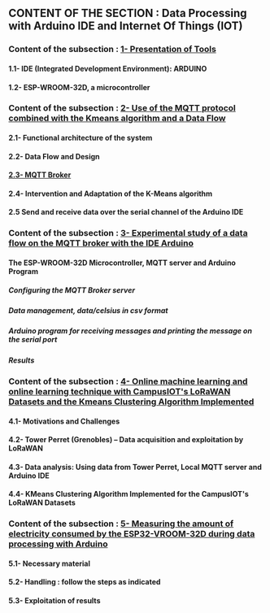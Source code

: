 ## CONTENT OF THE SECTION : Data Processing with Arduino IDE and Internet Of Things (IOT)

### Content of the subsection : [1- Presentation of Tools](https://github.com/madou-sow/OnlineML_ESP32/blob/main/ARDUINO/Data-processing-with-Arduino-IDE-and-IOT/ARDUINO-ESP32WROOM32D/README.md)
#### 1.1- IDE (Integrated Development Environment): ARDUINO
#### 1.2- ESP-WROOM-32D, a microcontroller

### Content of the subsection : [2- Use of the MQTT protocol combined with the Kmeans algorithm and a Data Flow](https://github.com/madou-sow/OnlineML_ESP32/blob/main/ARDUINO/Data-processing-with-Arduino-IDE-and-IOT/MQTT-KMEANS-DATAFLOW/README.md)
#### 2.1- Functional architecture of the system
#### 2.2- Data Flow and Design
#### [2.3- MQTT Broker](https://github.com/madou-sow/OnlineML_ESP32/blob/main/ARDUINO/Data-processing-with-Arduino-IDE-and-IOT/MQTT-PRINCIPLE/README.md)
#### 2.4- Intervention and Adaptation of the K-Means algorithm
#### 2.5 Send and receive data over the serial channel of the Arduino IDE

### Content of the subsection : [3- Experimental study of a data flow on the MQTT broker with the IDE Arduino](https://github.com/madou-sow/OnlineML_ESP32/blob/main/ARDUINO/Data-processing-with-Arduino-IDE-and-IOT/EXPERIMENTATION/README.md)
#### The ESP-WROOM-32D Microcontroller, MQTT server and Arduino Program
##### Configuring the MQTT Broker server
##### Data management, data/celsius in csv format
##### Arduino program for receiving messages and printing the message on the serial port
##### Results

### Content of the subsection : [4- Online machine learning and online learning technique with CampusIOT's LoRaWAN Datasets and the Kmeans Clustering Algorithm Implemented](https://github.com/madou-sow/OnlineML_ESP32/blob/main/ARDUINO/Data-processing-with-Arduino-IDE-and-IOT/ONLINE-MACHINE-LEARNING-AND-ONLINE-TECHNIQUE-WITH-REAL-DATA/README.md)
#### 4.1- Motivations and Challenges
#### 4.2- Tower Perret (Grenobles) – Data acquisition and exploitation by LoRaWAN
#### 4.3- Data analysis: Using data from Tower Perret, Local MQTT server and Arduino IDE
#### 4.4- KMeans Clustering Algorithm Implemented for the CampusIOT's LoRaWAN Datasets

### Content of the subsection : [5- Measuring the amount of electricity consumed by the ESP32-VROOM-32D during data processing with Arduino](https://github.com/madou-sow/OnlineML_ESP32/blob/main/ARDUINO/Data-processing-with-Arduino-IDE-and-IOT/MEASURE-THE-AMOUNT-OF-ELECTRICITY-CONSUMED/README.md)
#### 5.1- Necessary material
#### 5.2- Handling : follow the steps as indicated
#### 5.3- Exploitation of results

